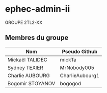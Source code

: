 # ephec-admin-ii

GROUPE 2TL2-XX  


## Membres du groupe

| Nom               | Pseudo Github     | 
| ----------------- | ----------------- | 
| Mickaël TALIDEC   | mickTa            | 
| Sydney TEXIER     | MrNobody005       | 
| Charlie AUBOURG   | CharlieAubourg1   | 
| Bogomir STOYANOV  | bogogod           |
